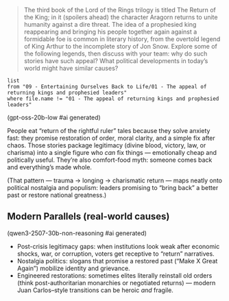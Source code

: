 > The third book of the Lord of the Rings trilogy is titled The Return of the King; in it (spoilers ahead) the character Aragorn returns to unite humanity against a dire threat. The idea of a prophesied king reappearing and bringing his people together again against a formidable foe is common in literary history, from the overtold legend of King Arthur to the incomplete story of Jon Snow. Explore some of the following legends, then discuss with your team: why do such stories have such appeal? What political developments in today’s world might have similar causes?

```dataview
list
from "09 - Entertaining Ourselves Back to Life/01 - The appeal of returning kings and prophesied leaders"
where file.name != "01 - The appeal of returning kings and prophesied leaders"
```

(gpt-oss-20b-low #ai generated)

People eat “return of the rightful ruler” tales because they solve anxiety fast: they promise restoration of order, moral clarity, and a simple fix after chaos. Those stories package legitimacy (divine blood, victory, law, or charisma) into a single figure who *can* fix things — emotionally cheap and politically useful. They’re also comfort-food myth: someone comes back and everything’s made whole.

(That pattern — trauma → longing → charismatic return — maps neatly onto political nostalgia and populism: leaders promising to “bring back” a better past or restore national greatness.)

## Modern Parallels (real-world causes)

(qwen3-2507-30b-non-reasoning #ai generated)

- Post-crisis legitimacy gaps: when institutions look weak after economic shocks, war, or corruption, voters get receptive to “return” narratives.
- Nostalgia politics: slogans that promise a restored past (“Make X Great Again”) mobilize identity and grievance.
- Engineered restorations: sometimes elites literally reinstall old orders (think post-authoritarian monarchies or negotiated returns) — modern Juan Carlos–style transitions can be heroic *and* fragile.
